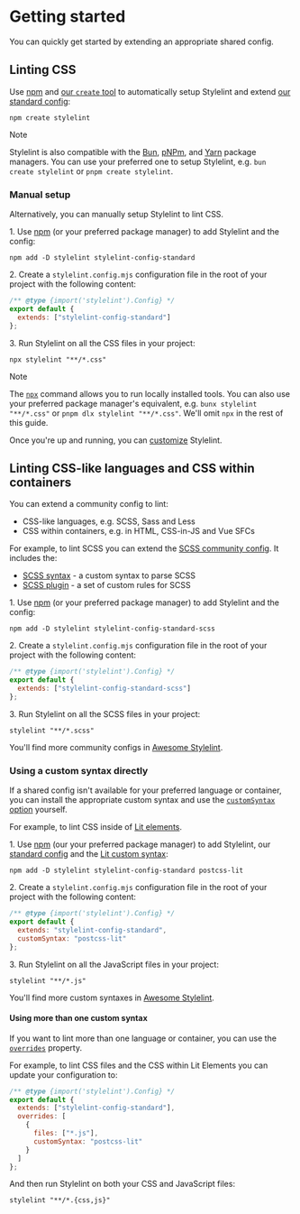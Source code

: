 # Getting started

You can quickly get started by extending an appropriate shared config.

## Linting CSS

Use [npm](https://docs.npmjs.com/about-npm/) and [our `create` tool](https://www.npmjs.com/package/create-stylelint) to automatically setup Stylelint and extend [our standard config](https://www.npmjs.com/package/stylelint-config-standard):

```shell
npm create stylelint
```

> [!NOTE]
> Stylelint is also compatible with the [Bun](https://bun.sh/package-manager), [pNPm](https://pnpm.io/), and [Yarn](https://yarnpkg.com/) package managers. You can use your preferred one to setup Stylelint, e.g. `bun create stylelint` or `pnpm create stylelint`.

### Manual setup

Alternatively, you can manually setup Stylelint to lint CSS.

1\. Use [npm](https://docs.npmjs.com/about-npm/) (or your preferred package manager) to add Stylelint and the config:

```shell
npm add -D stylelint stylelint-config-standard
```

2\. Create a `stylelint.config.mjs` configuration file in the root of your project with the following content:

```js
/** @type {import('stylelint').Config} */
export default {
  extends: ["stylelint-config-standard"]
};
```

3\. Run Stylelint on all the CSS files in your project:

```shell
npx stylelint "**/*.css"
```

> [!NOTE]
> The [`npx`](https://docs.npmjs.com/cli/commands/npx) command allows you to run locally installed tools.
> You can also use your preferred package manager's equivalent, e.g. `bunx stylelint "**/*.css"` or `pnpm dlx stylelint "**/*.css"`.
> We'll omit `npx` in the rest of this guide.

Once you're up and running, you can [customize](./customize.md) Stylelint.

## Linting CSS-like languages and CSS within containers

You can extend a community config to lint:

- CSS-like languages, e.g. SCSS, Sass and Less
- CSS within containers, e.g. in HTML, CSS-in-JS and Vue SFCs

For example, to lint SCSS you can extend the [SCSS community config](https://www.npmjs.com/package/stylelint-config-standard-scss). It includes the:

- [SCSS syntax](https://www.npmjs.com/package/postcss-scss) - a custom syntax to parse SCSS
- [SCSS plugin](https://www.npmjs.com/package/stylelint-scss) - a set of custom rules for SCSS

1\. Use [npm](https://docs.npmjs.com/about-npm/) (or your preferred package manager) to add Stylelint and the config:

```shell
npm add -D stylelint stylelint-config-standard-scss
```

2\. Create a `stylelint.config.mjs` configuration file in the root of your project with the following content:

```js
/** @type {import('stylelint').Config} */
export default {
  extends: ["stylelint-config-standard-scss"]
};
```

3\. Run Stylelint on all the SCSS files in your project:

```shell
stylelint "**/*.scss"
```

You'll find more community configs in [Awesome Stylelint](https://github.com/stylelint/awesome-stylelint#readme).

### Using a custom syntax directly

If a shared config isn't available for your preferred language or container, you can install the appropriate custom syntax and use the [`customSyntax` option](../user-guide/options.md#customsyntax) yourself.

For example, to lint CSS inside of [Lit elements](https://lit.dev/).

1\. Use [npm](https://docs.npmjs.com/about-npm/) (our your preferred package manager) to add Stylelint, our [standard config](https://www.npmjs.com/package/stylelint-config-standard) and the [Lit custom syntax](https://www.npmjs.com/package/postcss-lit):

```shell
npm add -D stylelint stylelint-config-standard postcss-lit
```

2\. Create a `stylelint.config.mjs` configuration file in the root of your project with the following content:

```js
/** @type {import('stylelint').Config} */
export default {
  extends: "stylelint-config-standard",
  customSyntax: "postcss-lit"
};
```

3\. Run Stylelint on all the JavaScript files in your project:

```shell
stylelint "**/*.js"
```

You'll find more custom syntaxes in [Awesome Stylelint](https://github.com/stylelint/awesome-stylelint#custom-syntaxes).

#### Using more than one custom syntax

If you want to lint more than one language or container, you can use the [`overrides`](configure.md#overrides) property.

For example, to lint CSS files and the CSS within Lit Elements you can update your configuration to:

```js
/** @type {import('stylelint').Config} */
export default {
  extends: ["stylelint-config-standard"],
  overrides: [
    {
      files: ["*.js"],
      customSyntax: "postcss-lit"
    }
  ]
};
```

And then run Stylelint on both your CSS and JavaScript files:

```shell
stylelint "**/*.{css,js}"
```
